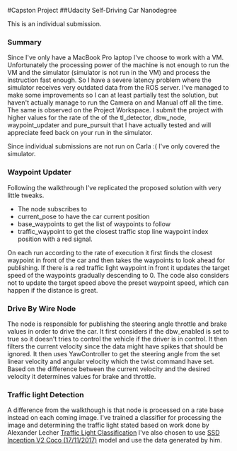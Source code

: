 #Capston Project
##Udacity Self-Driving Car Nanodegree 

This is an individual submission. 

### Summary
Since I've only have a MacBook Pro laptop I've choose to work with a VM. Unfortunately the processing power of the machine is not enough to run the VM and the simulator (simulator is not run in the VM) and process the instruction fast enough. So I have a severe latency problem where the simulator receives very outdated data from the ROS server. I've managed to make some improvements so I can at least partially test the solution, but haven't actually manage to run the Camera on and Manual off all the time. 
The same is observed on the Project Workspace.
I submit the project with higher values for the rate of the of the tl_detector, dbw_node, waypoint_updater and pure_pursuit that I have actually tested and will appreciate feed back on your run in the simulator. 

Since individual submissions are not run on Carla :( I've only covered the simulator.

### Waypoint Updater

Following the walkthrough I've replicated the proposed solution with very little tweaks. 

* The node subscribes to 
 * current_pose to have the car current position
 * base_waypoints to get the list of waypoints to follow
 * traffic_waypoint to get the closest traffic stop line waypoint index position with a red signal. 

On each run according to the rate of execution it first finds the closest waypoint in front of the car and then takes the waypoints to look ahead for publishing. If there is a red traffic light waypoint in front it updates the target speed of the waypoints gradually descending to 0. The code also considers not to update the target speed above the preset waypoint speed, which can happen if the distance is great. 

### Drive By Wire Node
The node is responsible for publishing the steering angle throttle and brake values in order to drive the car. It first considers if the dbw_enabled is set to true so it doesn't tries to control the vehicle if the driver is in control. 
It then filters the current velocity since the data might have spikes that should be ignored. 
It then uses YawController to get the steering angle from the set linear velocity and angular velocity which the twist command have set. 
Based on the difference between the current velocity and the desired velocity it determines values for brake and throttle. 

### Traffic light Detection 

A difference from the walkthough is that node is processed on a rate base instead on each coming image. I've trained a classifier for processing the image and determining the traffic light stated based on work done by Alexander Lecher [Traffic Light Classification](https://github.com/alex-lechner/Traffic-Light-Classification#1-the-lazy-approach)
I've also chosen to use [SSD Inception V2 Coco (17/11/2017)](https://github.com/alex-lechner/Traffic-Light-Classification#1-choosing-a-model) model and use the data generated by him. 
